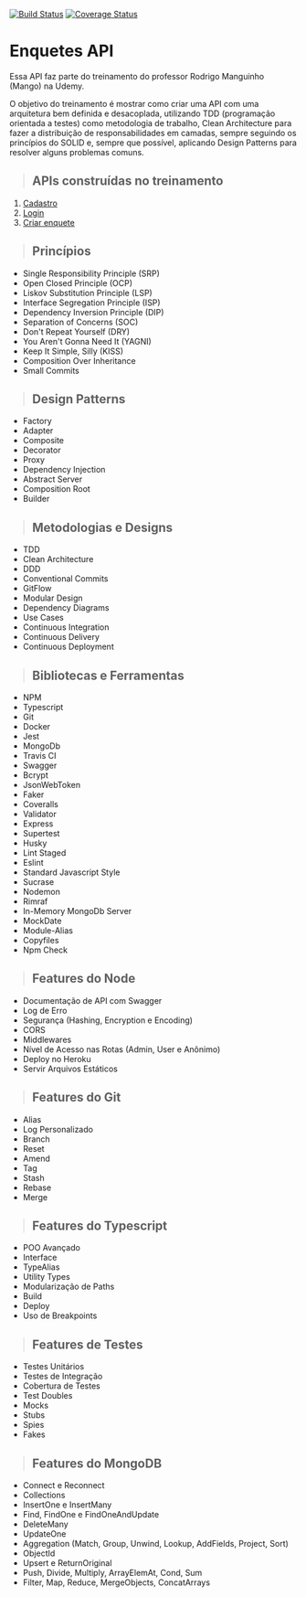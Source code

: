 [![Build Status](https://travis-ci.org/Lpfigueiredo/clean-ts-api.svg?branch=master)](https://travis-ci.org/Lpfigueiredo/clean-ts-api)
[![Coverage Status](https://coveralls.io/repos/github/Lpfigueiredo/clean-ts-api/badge.svg)](https://coveralls.io/github/Lpfigueiredo/clean-ts-api)

# **Enquetes API**

Essa API faz parte do treinamento do professor Rodrigo Manguinho (Mango) na Udemy.

O objetivo do treinamento é mostrar como criar uma API com uma arquitetura bem definida e desacoplada, utilizando TDD (programação orientada a testes) como metodologia de trabalho, Clean Architecture para fazer a distribuição de responsabilidades em camadas, sempre seguindo os princípios do SOLID e, sempre que possível, aplicando Design Patterns para resolver alguns problemas comuns.

> ## APIs construídas no treinamento

1. [Cadastro](./requirements/signup.md)
2. [Login](./requirements/login.md)
3. [Criar enquete](./requirements/add-survey.md)

> ## Princípios

* Single Responsibility Principle (SRP)
* Open Closed Principle (OCP)
* Liskov Substitution Principle (LSP)
* Interface Segregation Principle (ISP)
* Dependency Inversion Principle (DIP)
* Separation of Concerns (SOC)
* Don't Repeat Yourself (DRY)
* You Aren't Gonna Need It (YAGNI)
* Keep It Simple, Silly (KISS)
* Composition Over Inheritance
* Small Commits

> ## Design Patterns

* Factory
* Adapter
* Composite
* Decorator
* Proxy
* Dependency Injection
* Abstract Server
* Composition Root
* Builder

> ## Metodologias e Designs

* TDD
* Clean Architecture
* DDD
* Conventional Commits
* GitFlow
* Modular Design
* Dependency Diagrams
* Use Cases
* Continuous Integration
* Continuous Delivery
* Continuous Deployment

> ## Bibliotecas e Ferramentas

* NPM
* Typescript
* Git
* Docker
* Jest
* MongoDb
* Travis CI
* Swagger
* Bcrypt
* JsonWebToken
* Faker
* Coveralls
* Validator
* Express
* Supertest
* Husky
* Lint Staged
* Eslint
* Standard Javascript Style
* Sucrase
* Nodemon
* Rimraf
* In-Memory MongoDb Server
* MockDate
* Module-Alias
* Copyfiles
* Npm Check

> ## Features do Node

* Documentação de API com Swagger
* Log de Erro
* Segurança (Hashing, Encryption e Encoding)
* CORS
* Middlewares
* Nível de Acesso nas Rotas (Admin, User e Anônimo)
* Deploy no Heroku
* Servir Arquivos Estáticos

> ## Features do Git

* Alias
* Log Personalizado
* Branch
* Reset
* Amend
* Tag
* Stash
* Rebase
* Merge

> ## Features do Typescript

* POO Avançado
* Interface
* TypeAlias
* Utility Types
* Modularização de Paths
* Build
* Deploy
* Uso de Breakpoints

> ## Features de Testes

* Testes Unitários
* Testes de Integração
* Cobertura de Testes
* Test Doubles
* Mocks
* Stubs
* Spies
* Fakes

> ## Features do MongoDB

* Connect e Reconnect
* Collections
* InsertOne e InsertMany
* Find, FindOne e FindOneAndUpdate
* DeleteMany
* UpdateOne
* Aggregation (Match, Group, Unwind, Lookup, AddFields, Project, Sort)
* ObjectId
* Upsert e ReturnOriginal
* Push, Divide, Multiply, ArrayElemAt, Cond, Sum
* Filter, Map, Reduce, MergeObjects, ConcatArrays
